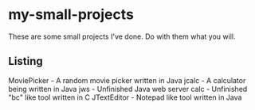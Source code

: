 # my-small-projects
These are some small projects I've done. Do with them what you will.  

## Listing

MoviePicker - A random movie picker written in Java
jcalc - A calculator being written in Java
jws - Unfinished Java web server
calc - Unfinished "bc" like tool written in C
JTextEditor - Notepad like tool written in Java
